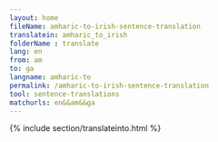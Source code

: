 ```yaml
---
layout: home
fileName: amharic-to-irish-sentence-translation
translatein: amharic_to_irish
folderName : translate
lang: en
from: am
to: ga
langname: amharic-to
permalink: /amharic-to-irish-sentence-translation
tool: sentence-translations
matchurls: en&&am&&ga
---
```

{% include section/translateinto.html %}

